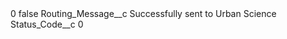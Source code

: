 <?xml version="1.0" encoding="UTF-8"?>
<CustomMetadata xmlns="http://soap.sforce.com/2006/04/metadata" xmlns:xsi="http://www.w3.org/2001/XMLSchema-instance" xmlns:xsd="http://www.w3.org/2001/XMLSchema">
    <label>0</label>
    <protected>false</protected>
    <values>
        <field>Routing_Message__c</field>
        <value xsi:type="xsd:string">Successfully sent to Urban Science</value>
    </values>
    <values>
        <field>Status_Code__c</field>
        <value xsi:type="xsd:string">0</value>
    </values>
</CustomMetadata>
